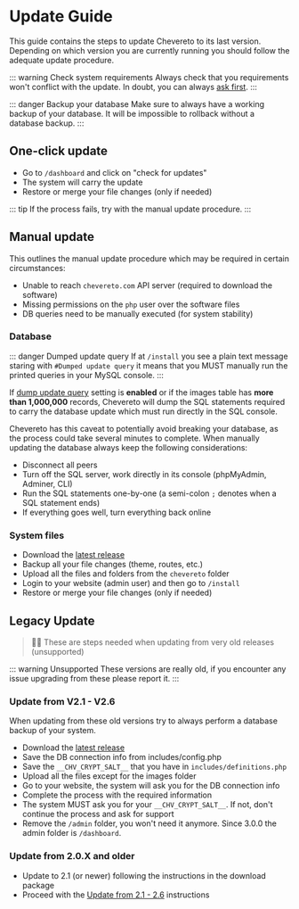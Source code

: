 # Update Guide

This guide contains the steps to update Chevereto to its last version. Depending on which version you are currently running you should follow the adequate update procedure.

::: warning Check system requirements
Always check that you requirements won't conflict with the update. In doubt, you can always [ask first](../get-updates.md).
:::

::: danger Backup your database
Make sure to always have a working backup of your database. It will be impossible to rollback without a database backup.
:::

## One-click update

- Go to `/dashboard` and click on "check for updates"
- The system will carry the update
- Restore or merge your file changes (only if needed)

::: tip
If the process fails, try with the manual update procedure.
:::

## Manual update

This outlines the manual update procedure which may be required in certain circumstances:

- Unable to reach `chevereto.com` API server (required to download the software)
- Missing permissions on the `php` user over the software files
- DB queries need to be manually executed (for system stability)

### Database

::: danger Dumped update query
If at `/install` you see a plain text message staring with `#Dumped update query` it means that you MUST manually run the printed queries in your MySQL console.
:::

If [dump update query](../settings/system.md#dump-update-query) setting is **enabled** or if the images table has **more than 1,000,000** records, Chevereto will dump the SQL statements required to carry the database update which must run directly in the SQL console.

Chevereto has this caveat to potentially avoid breaking your database, as the process could take several minutes to complete. When manually updating the database always keep the following considerations:

- Disconnect all peers
- Turn off the SQL server, work directly in its console (phpMyAdmin, Adminer, CLI)
- Run the SQL statements one-by-one (a semi-colon `;` denotes when a SQL statement ends)
- If everything goes well, turn everything back online


### System files

- Download the [latest release](https://chevereto.com/panel/downloads)
- Backup all your file changes (theme, routes, etc.)
- Upload all the files and folders from the `chevereto` folder
- Login to your website (admin user) and then go to `/install`
- Restore or merge your file changes (only if needed)

## Legacy Update

> 👴🏾 These are steps needed when updating from very old releases (unsupported)

::: warning Unsupported
These versions are really old, if you encounter any issue upgrading from these please report it.
:::

### Update from V2.1 - V2.6

When updating from these old versions try to always perform a database backup of your system.

- Download the [latest release](https://chevereto.com/panel/downloads)
- Save the DB connection info from includes/config.php
- Save the `__CHV_CRYPT_SALT__` that you have in `includes/definitions.php`
- Upload all the files except for the images folder
- Go to your website, the system will ask you for the DB connection info
- Complete the process with the required information
- The system MUST ask you for your `__CHV_CRYPT_SALT__`. If not, don't continue the process and ask for support
- Remove the `/admin` folder, you won't need it anymore. Since 3.0.0 the admin folder is `/dashboard`.

### Update from 2.0.X and older

- Update to 2.1 (or newer) following the instructions in the download package
- Proceed with the [Update from 2.1 - 2.6](#update-from-21---26) instructions